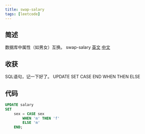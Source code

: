 ```yaml
---
title: swap-salary
tags: [leetcode]
---
```

## 简述
数据库中属性（如男女）互换。
swap-salary [英文](https://leetcode.com/problems/swap-salary/) [中文](https://leetcode-cn.com/problems/swap-salary/)
## 收获
SQL语句，记一下好了。
UPDATE SET CASE END WHEN THEN ELSE
<!-- more -->

## 代码
```SQL
UPDATE salary 
SET
    sex = CASE sex
        WHEN 'm' THEN 'f'
        ELSE 'm'
    END;

```
